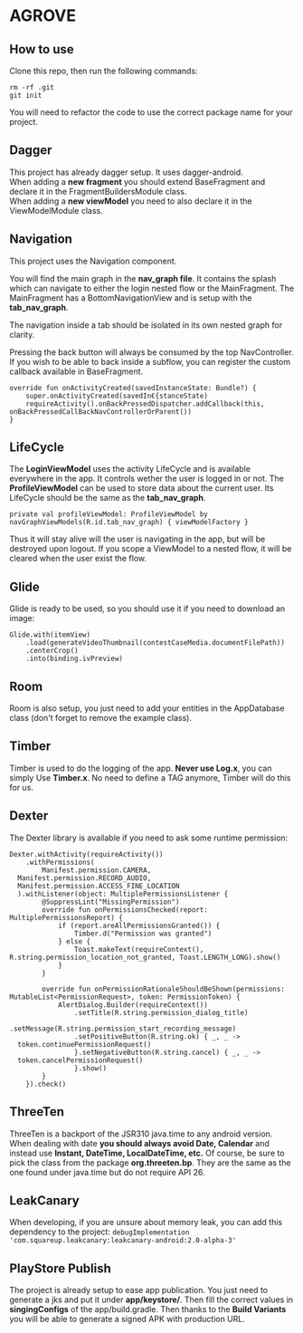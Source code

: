 
# AGROVE

## How to use
Clone this repo, then run the following commands:
```
rm -rf .git
git init
```
You will need to refactor the code to use the correct package name for your project. 
  
## Dagger  
This project has already dagger setup. It uses dagger-android.   
When adding a **new fragment** you should extend BaseFragment and declare it in the FragmentBuildersModule class.  
When adding a **new viewModel** you need to also declare it in the ViewModelModule class.

## Navigation
This project uses the Navigation component.

You will find the main graph in the **nav_graph file**. It contains the splash which can navigate to either the login nested flow or the MainFragment.
The MainFragment has a BottomNavigationView and is setup with the **tab_nav_graph**.

The navigation inside a tab should be isolated in its own nested graph for clarity.

Pressing the back button will always be consumed by the top NavController. If you wish to be able to back inside a subflow, you can register the custom callback available in BaseFragment.

```
override fun onActivityCreated(savedInstanceState: Bundle?) {  
    super.onActivityCreated(savedIn€{stanceState)
    requireActivity().onBackPressedDispatcher.addCallback(this, onBackPressedCallBackNavControllerOrParent())  
}
```

## LifeCycle
The **LoginViewModel** uses the activity LifeCycle and is available everywhere in the app. It controls wether the user is logged in or not.
The **ProfileViewModel** can be used to store data about the current user. Its LifeCycle should be the same as the **tab_nav_graph**.
```
private val profileViewModel: ProfileViewModel by navGraphViewModels(R.id.tab_nav_graph) { viewModelFactory }
```
Thus it will stay alive will the user is navigating in the app, but will be destroyed upon logout.
If you scope a ViewModel to a nested flow, it will be cleared when the user exist the flow.


## Glide
Glide is ready to be used, so you should use it if you need to download an image:
```
Glide.with(itemView)  
    .load(generateVideoThumbnail(contestCaseMedia.documentFilePath))  
    .centerCrop()  
    .into(binding.ivPreview)
```

## Room
Room is also setup, you just need to add your entities in the AppDatabase class (don't forget to remove the example class).

## Timber
Timber is used to do the logging of the app. **Never use Log.x**, you can simply Use **Timber.x**. No need to define a TAG anymore, Timber will do this for us.

## Dexter
The Dexter library is available if you need to ask some runtime permission:
```
Dexter.withActivity(requireActivity())  
    .withPermissions(  
        Manifest.permission.CAMERA,  
  Manifest.permission.RECORD_AUDIO,  
  Manifest.permission.ACCESS_FINE_LOCATION  
  ).withListener(object: MultiplePermissionsListener {  
        @SuppressLint("MissingPermission")  
        override fun onPermissionsChecked(report: MultiplePermissionsReport) {  
            if (report.areAllPermissionsGranted()) {  
                Timber.d("Permission was granted")  
            } else {  
                Toast.makeText(requireContext(), R.string.permission_location_not_granted, Toast.LENGTH_LONG).show()  
            }  
        }  
  
        override fun onPermissionRationaleShouldBeShown(permissions: MutableList<PermissionRequest>, token: PermissionToken) {  
            AlertDialog.Builder(requireContext())  
                .setTitle(R.string.permission_dialog_title)  
                .setMessage(R.string.permission_start_recording_message)  
                .setPositiveButton(R.string.ok) { _, _ ->  
  token.continuePermissionRequest()  
                }.setNegativeButton(R.string.cancel) { _, _ ->  
  token.cancelPermissionRequest()  
                }.show()  
        }  
    }).check()
```

## ThreeTen
ThreeTen is a backport of the JSR310 java.time to any android version. When dealing with date **you should always avoid Date, Calendar** and instead use **Instant, DateTime, LocalDateTime, etc.**
Of course, be sure to pick the class from the package **org.threeten.bp**. They are the same as the one found under java.time but do not require API 26.

## LeakCanary
When developing, if you are unsure about memory leak, you can add this dependency to the project:
`debugImplementation 'com.squareup.leakcanary:leakcanary-android:2.0-alpha-3'`

## PlayStore Publish
The project is already setup to ease app publication. You just need to generate a jks and put it under **app/keystore/**. Then fill the correct values in **singingConfigs** of the app/build.gradle. Then thanks to the **Build Variants** you will be able to generate a signed APK with production URL.